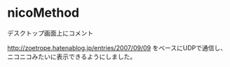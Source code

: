 nicoMethod
==========

デスクトップ画面上にコメント

http://zoetrope.hatenablog.jp/entries/2007/09/09
をベースにUDPで通信し、ニコニコみたいに表示できるようにしました。
